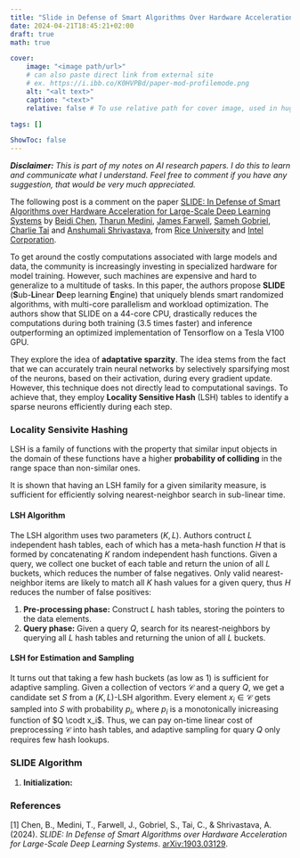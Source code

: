```yaml
---
title: "Slide in Defense of Smart Algorithms Over Hardware Acceleration for Laarge Scale Deep Learning Systems"
date: 2024-04-21T18:45:21+02:00
draft: true
math: true

cover:
    image: "<image path/url>"
    # can also paste direct link from external site
    # ex. https://i.ibb.co/K0HVPBd/paper-mod-profilemode.png
    alt: "<alt text>"
    caption: "<text>"
    relative: false # To use relative path for cover image, used in hugo Page-bundles

tags: []

ShowToc: false
---
```


***Disclaimer:*** *This is part of my notes on AI research papers. I do this to learn and communicate what I understand. Feel free to comment if you have any suggestion, that would be very much appreciated.*

The following post is a comment on the paper [SLIDE: In Defense of Smart Algorithms over Hardware Acceleration for Large-Scale Deep Learning Systems](#1) by [Beidi Chen](https://arxiv.org/search/cs?searchtype=author&query=Chen,+B), [Tharun Medini](https://arxiv.org/search/cs?searchtype=author&query=Medini,+T), [James Farwell](https://arxiv.org/search/cs?searchtype=author&query=Farwell,+J), [Sameh Gobriel](https://arxiv.org/search/cs?searchtype=author&query=Gobriel,+S), [Charlie Tai](https://arxiv.org/search/cs?searchtype=author&query=Tai,+C) and [Anshumali Shrivastava](https://arxiv.org/search/cs?searchtype=author&query=Shrivastava,+A), from [Rice University](https://www.rice.edu/) and [Intel Corporation](https://www.intel.com/content/www/us/en/homepage.html).

To get around the costly computations associated with large models and data, the community is increasingly investing in specialized hardware for model training. However, such machines are expensive and hard to generalize to a multitude of tasks. In this paper, the authors propose **SLIDE** (**S**ub-**Li**near **D**eep learning **E**ngine) that uniquely blends smart randomized algorithms, with multi-core parallelism and workload optimization. The authors show that SLIDE on a 44-core CPU, drastically reduces the computations during both training (3.5 times faster) and inference outperforming an optimized implementation of Tensorflow on a Tesla V100 GPU. 

They explore the idea of **adaptative sparzity**. The idea stems from the fact that we can accurately train neural networks by selectively sparsifying most of the neurons, based on their activation, during every gradient update. However, this technique does not directly lead to computational savings. To achieve that, they employ **Locality Sensitive Hash** (LSH) tables to identify a sparse neurons efficiently during each step.

### Locality Sensivite Hashing
LSH is a family of functions with the property that similar input objects in the domain of these functions have a higher **probability of colliding** in the range space than non-similar ones. 

It is shown that having an LSH family for a given similarity measure, is sufficient for efficiently solving nearest-neighbor search in sub-linear time. 

#### LSH Algorithm
The LSH algorithm uses two parameters $(K, L)$. Authors contruct $L$ independent hash tables, each of which has a meta-hash function $H$ that is formed by concatenating $K$ random independent hash functions. Given a query, we collect one bucket of each table and return the union of all $L$ buckets, which reduces the number of false negatives. Only valid nearest-neighbor items are likely to match all $K$ hash values for a given query, thus $H$ reduces the number of false positives:
1. **Pre-processing phase:** Construct $L$ hash tables, storing the pointers to the data elements.
2. **Query phase:** Given a query $Q$, search for its nearest-neighbors by querying all $L$ hash tables and returning the union of all $L$ buckets.

#### LSH for Estimation and Sampling
It turns out that taking a few hash buckets (as low as 1) is sufficient for adaptive sampling. Given a collection of vectors $\mathcal{C}$ and a query $Q$, we get a candidate set $S$ from a $(K,L)$-LSH algorithm. Every element $x_i \in \mathcal{C}$ gets sampled into $S$ with probability $p_i$, where $p_i$ is a monotonically inicreasing function of $Q \codt x_i$. Thus, we can pay on-time linear cost of preprocessing $\mathcal{C}$ into hash tables, and adaptive sampling for quary $Q$ only requires few hash lookups.

### SLIDE Algorithm
1. **Initialization:** 

### References
<a id="1">[1]</a> Chen, B., Medini, T., Farwell, J., Gobriel, S., Tai, C., & Shrivastava, A. (2024). *SLIDE: In Defense of Smart Algorithms over Hardware Acceleration for Large-Scale Deep Learning Systems*. [arXiv:1903.03129](https://arxiv.org/abs/1903.03129).